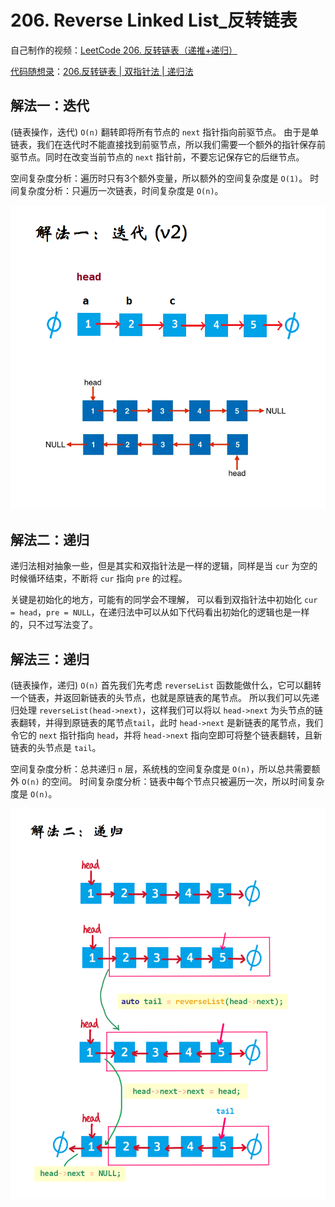 # 206. Reverse Linked List_反转链表

自己制作的视频：[LeetCode 206. 反转链表（递推+递归）](https://www.bilibili.com/video/BV1dU4y1p7Db)

[代码随想录](https://programmercarl.com/0206.%E7%BF%BB%E8%BD%AC%E9%93%BE%E8%A1%A8.html#%E5%8F%8C%E6%8C%87%E9%92%88%E6%B3%95)：[206.反转链表 | 双指针法 | 递归法](【https://www.bilibili.com/video/BV1nB4y1i7eL/?share_source=copy_web&vd_source=672840fcf5c68492bb4e1f49d5c87506&t=610)

## 解法一：迭代

(链表操作，迭代) `O(n)`
翻转即将所有节点的 `next` 指针指向前驱节点。
由于是单链表，我们在迭代时不能直接找到前驱节点，所以我们需要一个额外的指针保存前驱节点。同时在改变当前节点的 `next` 指针前，不要忘记保存它的后继节点。

空间复杂度分析：遍历时只有3个额外变量，所以额外的空间复杂度是 `O(1)`。
时间复杂度分析：只遍历一次链表，时间复杂度是 `O(n)`。

![solve1](https://raw.githubusercontent.com/KimmiGYH/LeetCode_Notes_Public/master/Section05_Solutions/0206_Reverse%20Linked%20List_%E5%8F%8D%E8%BD%AC%E9%93%BE%E8%A1%A8/solve1_%E8%BF%AD%E4%BB%A3_v2.png)

## 解法二：递归

递归法相对抽象一些，但是其实和双指针法是一样的逻辑，同样是当 `cur` 为空的时候循环结束，不断将 `cur` 指向 `pre` 的过程。

关键是初始化的地方，可能有的同学会不理解， 可以看到双指针法中初始化 `cur = head`，`pre = NULL`，在递归法中可以从如下代码看出初始化的逻辑也是一样的，只不过写法变了。
## 解法三：递归

(链表操作，递归) `O(n)`
首先我们先考虑 `reverseList` 函数能做什么，它可以翻转一个链表，并返回新链表的头节点，也就是原链表的尾节点。
所以我们可以先递归处理 `reverseList(head->next)`，这样我们可以将以 `head->next` 为头节点的链表翻转，并得到原链表的尾节点`tail`，此时 `head->next` 是新链表的尾节点，我们令它的 `next` 指针指向 `head`，并将 `head->next` 指向空即可将整个链表翻转，且新链表的头节点是 `tail`。

空间复杂度分析：总共递归 `n` 层，系统栈的空间复杂度是 `O(n)`，所以总共需要额外 `O(n)` 的空间。
时间复杂度分析：链表中每个节点只被遍历一次，所以时间复杂度是 `O(n)`。

![solve2](https://raw.githubusercontent.com/KimmiGYH/LeetCode_Notes_Public/master/Section05_Solutions/0206_Reverse%20Linked%20List_%E5%8F%8D%E8%BD%AC%E9%93%BE%E8%A1%A8/solve2_%E9%80%92%E5%BD%92.png.png)







